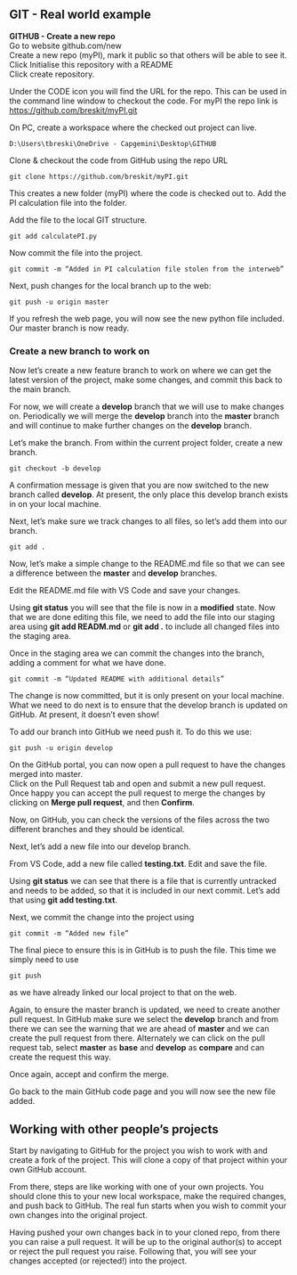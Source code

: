 ## GIT - Real world example

**GITHUB - Create a new repo**<br>
Go to website github.com/new<br>
Create a new repo (myPI), mark it public so that others will be able to see it.<br>
Click Initialise this repository with a README<br>
Click create repository.

Under the CODE icon you will find the URL for the repo.  This can be used in the command line window to checkout the code.
For myPI the repo link is https://github.com/breskit/myPI.git

On PC, create a workspace where the checked out project can live.<br>

	D:\Users\tbreski\OneDrive - Capgemini\Desktop\GITHUB


Clone & checkout the code from GitHub using the repo URL<br>

	git clone https://github.com/breskit/myPI.git

This creates a new folder (myPI) where the code is checked out to.
Add the PI calculation file into the folder.<br>

Add the file to the local GIT structure.

	git add calculatePI.py

Now commit the file into the project.

	git commit -m “Added in PI calculation file stolen from the interweb”

Next, push changes for the local branch up to the web:

	git push -u origin master

If you refresh the web page, you will now see the new python file included.
Our master branch is now ready.

### Create a new branch to work on
Now let’s create a new feature branch to work on where we can get the latest version of the project, make some changes, and commit this back to the main branch.

For now, we will create a **develop** branch that we will use to make changes on.  Periodically we will merge the **develop** branch into the **master** branch and will continue to make further changes on the **develop** branch.

Let’s make the branch.  From within the current project folder, create a new branch.<br>

	git checkout -b develop

A confirmation message is given that you are now switched to the new branch called **develop**.
At present, the only place this develop branch exists in on your local machine.

Next, let’s make sure we track changes to all files, so let’s add them into our branch.

	git add .

Now, let’s make a simple change to the README.md file so that we can see a difference between the **master** and **develop** branches.

Edit the README.md file with VS Code and save your changes.

Using **git status** you will see that the file is now in a **modified** state.  Now that we are done editing this file, we need to add the file into our staging area using **git add READM.md** or **git add .** to include all changed files into the staging area.

Once in the staging area we can commit the changes into the branch, adding a comment for what we have done.

	git commit -m “Updated README with additional details”

The change is now committed, but it is only present on your local machine.  What we need to do next is to ensure that the develop branch is updated on GitHub.  At present, it doesn’t even show!

To add our branch into GitHub we need push it.  To do this we use:

	git push -u origin develop

On the GitHub portal, you can now open a pull request to have the changes merged into master.<br>
Click on the Pull Request tab and open and submit a new pull request.<br>
Once happy you can accept the pull request to merge the changes by clicking on **Merge pull request**, and then **Confirm**.

Now, on GitHub, you can check the versions of the files across the two different branches and they should be identical.

Next, let’s add a new file into our develop branch.

From VS Code, add a new file called **testing.txt**.  Edit and save the file.

Using **git status** we can see that there is a file that is currently untracked and needs to be added, so that it is included in our next commit.  Let’s add that using **git add testing.txt**.

Next, we commit the change into the project using<br>

	git commit -m “Added new file”

The final piece to ensure this is in GitHub is to push the file.  This time we simply need to use<br>

	git push

as we have already linked our local project to that on the web.

Again, to ensure the master branch is updated, we need to create another pull request.
In GitHub make sure we select the **develop** branch and from there we can see the warning that we are ahead of **master** and we can create the pull request from there.  Alternately we can click on the pull request tab, select **master** as **base** and **develop** as **compare** and can create the request this way.

Once again, accept and confirm the merge.

Go back to the main GitHub code page and you will now see the new file added.
 
## Working with other people’s projects

Start by navigating to GitHub for the project you wish to work with and create a fork of the project.  This will clone a copy of that project within your own GitHub account.

From there, steps are like working with one of your own projects.  You should clone this to your new local workspace, make the required changes, and push back to GitHub.  The real fun starts when you wish to commit your own changes into the original project.

Having pushed your own changes back in to your cloned repo, from there you can raise a pull request.  It will be up to the original author(s) to accept or reject the pull request you raise.  Following that, you will see your changes accepted (or rejected!) into the project.
